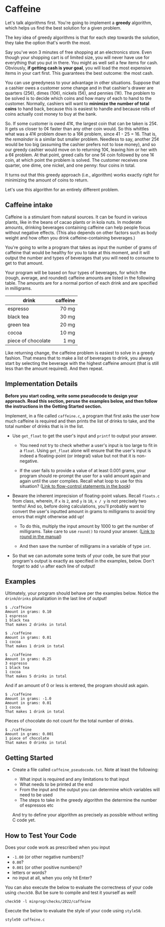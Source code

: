 # Caffeine

Let's talk algorithms first. You're going to implement a **greedy** algorithm, which helps us find the best solution for a given problem.

The key idea of greedy algorithms is that for each step towards the solution, they take the option that's worth the most.

Say you've won 3 minutes of free shopping at an electronics store. Even though your shopping cart is of limited size, you will never have use for everything that you put in there. You might as well sell a few items for cash. Obviously, **if getting cash is your goal**, you will load the most expensive items in your cart first. This guarantees the best outcome: the most cash.

You can use greedyness to your advantage in other situations. Suppose that a cashier owes a customer some change and in that cashier's drawer are quarters (25¢), dimes (10¢), nickels (5¢), and pennies (1¢). The problem to be solved is to decide which coins and how many of each to hand to the customer. Normally, cashiers will want to **minimize the number of total coins** to hand back, because this is easiest to handle and because rolls of coins actually cost money to buy at the bank.

So. If some customer is owed 41¢, the largest coin that can be taken is 25¢. It gets us closer to 0¢ faster than any other coin would. So this whittles what was a 41¢ problem down to a 16¢ problem, since 41 - 25 = 16\. That is, the _remainder_ is a similar but smaller problem. Needless to say, another 25¢ would be too big (assuming the cashier prefers not to lose money), and so our greedy cashier would move on to returning 10¢, leaving him or her with a 6¢ problem. At that point, greed calls for one 5¢ coin followed by one 1¢ coin, at which point the problem is solved. The customer receives one quarter, one dime, one nickel, and one penny: four coins in total.

It turns out that this greedy approach (i.e., algorithm) works exactly right for minimizing the amount of coins to return.

Let's use this algorithm for an entirely different problem.

## Caffeine intake

Caffeine is a stimulant from natural sources. It can be found in various plants, like in the beans of cacao plants or in kola nuts. In moderate amounts, drinking beverages containing caffeine can help people focus without negative effects. (This also depends on other factors such as body weight and how often you drink caffeine-containing beverages.)

You're going to write a program that takes as input the number of grams of caffeine that would be healthy for you to take at this moment, and it will output the number and types of beverages that you will need to consume to get to that amount.

Your program will be based on four types of beverages, for which the (rough, average, and rounded) caffeine amounts are listed in the following table. The amounts are for a normal portion of each drink and are specified in milligrams.

| drink              | caffeine |
| ------------------ | -------: |
| espresso           |    70 mg |
| black tea          |    30 mg |
| green tea          |    20 mg |
| cocoa              |    10 mg |
| piece of chocolate |     1 mg |

Like returning change, the caffeine problem is easiest to solve in a greedy fashion. That means that to make a list of beverages to drink, you always start by selecting the beverage with the highest caffeine amount (that is still less than the amount required). And then repeat.

## Implementation Details

**Before you start coding, write some pseudocode to design your approach. Read this section, peruse the examples below, and then follow the instructions in the Getting Started section.**

Implement, in a file called `caffeine.c`, a program that first asks the user how much caffeine is required and then prints the list of drinks to take, and the total number of drinks that is in the list.

- Use `get_float` to get the user's input and `printf` to output your answer.

  - You need not try to check whether a user's input is too large to fit in a `float`. Using `get_float` alone will ensure that the user's input is indeed a floating-point (or integral) value but not that it is non-negative.

  - If the user fails to provide a value of at least 0.001 grams, your program should re-prompt the user for a valid amount again and again until the user complies. Recall what loop to use for this situation? ([Link to flow-control statements in the book](http://www.beej.us/guide/bgc/html/split/variables-and-statements.html#flow-control))

- Beware the inherent imprecision of floating-point values. Recall `floats.c` from class, wherein, if `x` is `2`, and `y` is `10`, `x / y` is not precisely two tenths! And so, before doing calculations, you'll probably want to convert the user's inputted amount in grams to milligrams to avoid tiny errors that might otherwise add up!

  - To do this, multiply the input amount by 1000 to get the number of milligrams. Take care to use `round()` to round your answer. ([Link to round in the manual](https://manual.cs50.io/3/round))

  - And then save the number of milligrams in a variable of type `int`.

- So that we can automate some tests of your code, be sure that your program's output is exactly as specified in the examples, below. Don't forget to add `\n` after each line of output!

## Examples

Ultimately, your program should behave per the examples below. Notice the `drink`/`drinks` pluralization in the last line of output!

    $ ./caffeine
    Amount in grams: 0.10
    1 espresso
    1 black tea
    That makes 2 drinks in total

    $ ./caffeine
    Amount in grams: 0.01
    1 cocoa
    That makes 1 drink in total

    $ ./caffeine
    Amount in grams: 0.25
    3 espresso
    1 black tea
    1 cocoa
    That makes 5 drinks in total

And if an amount of 0 or less is entered, the program should ask again.

    $ ./caffeine
    Amount in grams: -1.0
    Amount in grams: 0.01
    1 cocoa
    That makes 1 drink in total

Pieces of chocolate do not count for the total number of drinks.

    $ ./caffeine
    Amount in grams: 0.001
    1 piece of chocolate
    That makes 0 drinks in total

## Getting Started

- Create a file called `caffeine_pseudocode.txt`. Note at least the following:

  - What input is required and any limitations to that input
  - What needs to be printed at the end
  - From the input and the output you can determine which variables will need to be used
  - The steps to take in the greedy algorithm the determine the number of espressos etc

  And try to define your algorithm as precisely as possible without writing C code yet.

## How to Test Your Code

Does your code work as prescribed when you input

- `-1.00` (or other negative numbers)?
- `0.00`?
- `0.001` (or other positive numbers)?
- letters or words?
- no input at all, when you only hit Enter?

You can also execute the below to evaluate the correctness of your code using `check50`. But be sure to compile and test it yourself as well!

    check50 -l minprog/checks/2022/caffeine

Execute the below to evaluate the style of your code using `style50`.

    style50 caffeine.c
